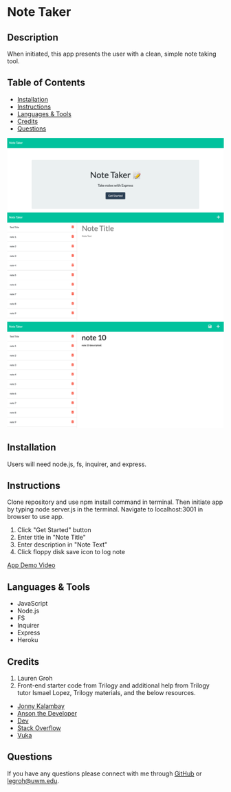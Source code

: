 # Note Taker

## Description 

When initiated, this app presents the user with a clean, simple note taking tool.

  
## Table of Contents 
* [Installation](#installation)
* [Instructions](#instructions)
* [Languages & Tools](#languages-tools)
* [Credits](#credits)
* [Questions](#questions)

![Note Taker screenshot-1](./public/assets/images/screenshot-1.png "screenshot-1")
![Note Taker screenshot-2](./public/assets/images/screenshot-2.png "screenshot-2")
![Note Taker screenshot-3](./public/assets/images/screenshot-3.png "screenshot-3")
  
## Installation

Users will need node.js, fs, inquirer, and express.
  
## Instructions 

Clone repository and use npm install command in terminal. Then initiate app by typing node server.js in the terminal. Navigate to localhost:3001 in browser to use app.
1. Click "Get Started" button
2. Enter title in "Note Title"
3. Enter description in "Note Text"
4. Click floppy disk save icon to log note

[App Demo Video](https://watch.screencastify.com/v/k4D8C9sYQhUtMQRhkq3R)

## Languages & Tools

* JavaScript
* Node.js
* FS
* Inquirer
* Express
* Heroku

## Credits

1. Lauren Groh 
2. Front-end starter code from Trilogy and additional help from Trilogy tutor Ismael Lopez, Trilogy materials, and the below resources.
 * [Jonny Kalambay](https://youtu.be/MxfxiR8TVNU)
 * [Anson the Developer](https://youtu.be/1cjdlfB11Ss)
 * [Dev](https://dev.to/gathoni/express-req-params-req-query-and-req-body-4lpc)
 * [Stack Overflow](https://stackoverflow.com/questions/17604866/difference-between-readfile-and-readfilesync)
 * [Vuka](https://youtu.be/27GoRa4d15c)

## Questions

If you have any questions please connect with me through [GitHub](https://github.com/GrohTech) or [legroh@uwm.edu](mailto:legroh@uwm.edu).